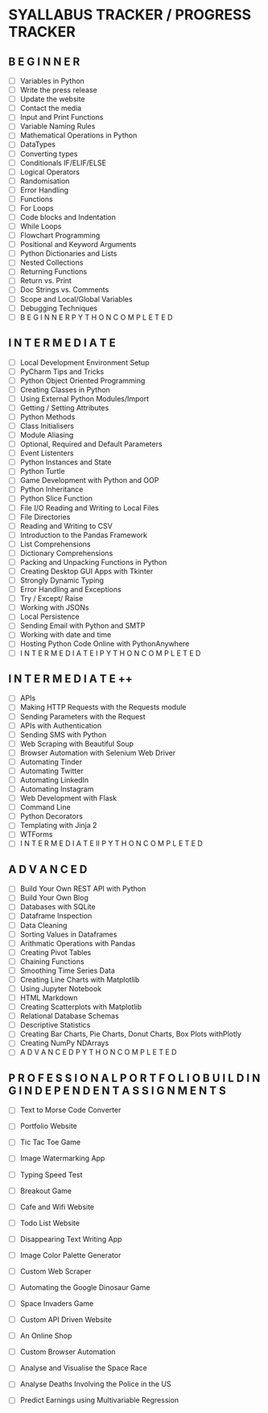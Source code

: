 # SYALLABUS TRACKER / PROGRESS TRACKER

## B E G I N N E R

- [ ] Variables in Python
- [ ] Write the press release
- [ ] Update the website
- [ ] Contact the media
- [ ] Input and Print Functions
- [ ] Variable Naming Rules
- [ ] Mathematical Operations in Python
- [ ] DataTypes
- [ ] Converting types
- [ ] Conditionals IF/ELIF/ELSE
- [ ] Logical Operators
- [ ] Randomisation
- [ ] Error Handling
- [ ] Functions
- [ ] For Loops
- [ ] Code blocks and Indentation
- [ ] While Loops
- [ ] Flowchart Programming
- [ ] Positional and Keyword Arguments
- [ ] Python Dictionaries and Lists
- [ ] Nested Collections
- [ ] Returning Functions
- [ ] Return vs. Print
- [ ] Doc Strings vs. Comments
- [ ] Scope and Local/Global Variables
- [ ] Debugging Techniques
- [ ] B E G I N N E R   P Y T H O N   C O M P L E T E D

## I N T E R M E D I A T E 

- [ ] Local Development Environment Setup 
- [ ] PyCharm Tips and Tricks
- [ ] Python Object Oriented Programming
- [ ] Creating Classes in Python
- [ ] Using External Python Modules/Import
- [ ] Getting / Setting Attributes
- [ ] Python Methods
- [ ] Class Initialisers
- [ ] Module Aliasing
- [ ] Optional, Required and Default Parameters
- [ ] Event Listenters
- [ ] Python Instances and State
- [ ] Python Turtle
- [ ] Game Development with Python and OOP
- [ ] Python Inheritance
- [ ] Python Slice Function
- [ ] File I/O Reading and Writing to Local Files
- [ ] File Directories
- [ ] Reading and Writing to CSV 
- [ ] Introduction to the Pandas Framework
- [ ] List Comprehensions
- [ ] Dictionary Comprehensions
- [ ] Packing and Unpacking Functions in Python
- [ ] Creating Desktop GUI Apps with Tkinter
- [ ] Strongly Dynamic Typing
- [ ] Error Handling and Exceptions
- [ ] Try / Except/ Raise
- [ ] Working with JSONs
- [ ] Local Persistence
- [ ] Sending Email with Python and SMTP
- [ ] Working with date and time
- [ ] Hosting Python Code Online with PythonAnywhere
- [ ] I N T E R M E D I A T E  I   P Y T H O N   C O M P L E T E D

## I N T E R M E D I A T E  ++

- [ ] APIs
- [ ] Making HTTP Requests with the Requests module
- [ ] Sending Parameters with the Request
- [ ] APIs with Authentication
- [ ] Sending SMS with Python
- [ ] Web Scraping with Beautiful Soup
- [ ] Browser Automation with Selenium Web Driver
- [ ] Automating Tinder
- [ ] Automating Twitter
- [ ] Automating LinkedIn
- [ ] Automating Instagram
- [ ] Web Development with Flask
- [ ] Command Line
- [ ] Python Decorators
- [ ] Templating with Jinja 2
- [ ] WTForms
- [ ] I N T E R M E D I A T E  II  P Y T H O N   C O M P L E T E D

## A D V A N C E D

- [ ] Build Your Own REST API with Python
- [ ] Build Your Own Blog
- [ ] Databases with SQLite
- [ ] Dataframe Inspection
- [ ] Data Cleaning
- [ ] Sorting Values in Dataframes
- [ ] Arithmatic Operations with Pandas
- [ ] Creating Pivot Tables
- [ ] Chaining Functions
- [ ] Smoothing Time Series Data
- [ ] Creating Line Charts with Matplotlib
- [ ] Using Jupyter Notebook
- [ ] HTML Markdown
- [ ] Creating Scatterplots with Matplotlib
- [ ] Relational Database Schemas
- [ ] Descriptive Statistics
- [ ] Creating Bar Charts, Pie Charts, Donut Charts, Box Plots withPlotly
- [ ] Creating NumPy NDArrays
- [ ] A D V A N C E D   P Y T H O N   C O M P L E T E D

## P R O F E S S I O N A L   P O R T F O L I O  B U I L D I N G   I N D E P E N D E N T  A S S I G N M E N T S 

- [ ] Text to Morse Code Converter
- [ ] Portfolio Website
- [ ] Tic Tac Toe Game
- [ ] Image Watermarking App
- [ ] Typing Speed Test
- [ ] Breakout Game
- [ ] Cafe and Wifi Website
- [ ] Todo List Website
- [ ] Disappearing Text Writing App
- [ ] Image Color Palette Generator
- [ ] Custom Web Scraper
- [ ] Automating the Google Dinosaur Game
- [ ] Space Invaders Game
- [ ] Custom API Driven Website
- [ ] An Online Shop
- [ ] Custom Browser Automation
- [ ] Analyse and Visualise the Space Race
- [ ] Analyse Deaths Involving the Police in the US
- [ ] Predict Earnings using Multivariable Regression

